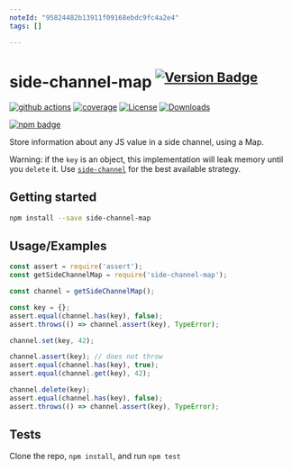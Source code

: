 ```yaml
---
noteId: "95824482b13911f09168ebdc9fc4a2e4"
tags: []

---
```


# side-channel-map <sup>[![Version Badge][npm-version-svg]][package-url]</sup>

[![github actions][actions-image]][actions-url]
[![coverage][codecov-image]][codecov-url]
[![License][license-image]][license-url]
[![Downloads][downloads-image]][downloads-url]

[![npm badge][npm-badge-png]][package-url]

Store information about any JS value in a side channel, using a Map.

Warning: if the `key` is an object, this implementation will leak memory until you `delete` it.
Use [`side-channel`](https://npmjs.com/side-channel) for the best available strategy.

## Getting started

```sh
npm install --save side-channel-map
```

## Usage/Examples

```js
const assert = require('assert');
const getSideChannelMap = require('side-channel-map');

const channel = getSideChannelMap();

const key = {};
assert.equal(channel.has(key), false);
assert.throws(() => channel.assert(key), TypeError);

channel.set(key, 42);

channel.assert(key); // does not throw
assert.equal(channel.has(key), true);
assert.equal(channel.get(key), 42);

channel.delete(key);
assert.equal(channel.has(key), false);
assert.throws(() => channel.assert(key), TypeError);
```

## Tests

Clone the repo, `npm install`, and run `npm test`

[package-url]: https://npmjs.org/package/side-channel-map
[npm-version-svg]: https://versionbadg.es/ljharb/side-channel-map.svg
[deps-svg]: https://david-dm.org/ljharb/side-channel-map.svg
[deps-url]: https://david-dm.org/ljharb/side-channel-map
[dev-deps-svg]: https://david-dm.org/ljharb/side-channel-map/dev-status.svg
[dev-deps-url]: https://david-dm.org/ljharb/side-channel-map#info=devDependencies
[npm-badge-png]: https://nodei.co/npm/side-channel-map.png?downloads=true&stars=true
[license-image]: https://img.shields.io/npm/l/side-channel-map.svg
[license-url]: LICENSE
[downloads-image]: https://img.shields.io/npm/dm/side-channel-map.svg
[downloads-url]: https://npm-stat.com/charts.html?package=side-channel-map
[codecov-image]: https://codecov.io/gh/ljharb/side-channel-map/branch/main/graphs/badge.svg
[codecov-url]: https://app.codecov.io/gh/ljharb/side-channel-map/
[actions-image]: https://img.shields.io/endpoint?url=https://github-actions-badge-u3jn4tfpocch.runkit.sh/ljharb/side-channel-map
[actions-url]: https://github.com/ljharb/side-channel-map/actions
